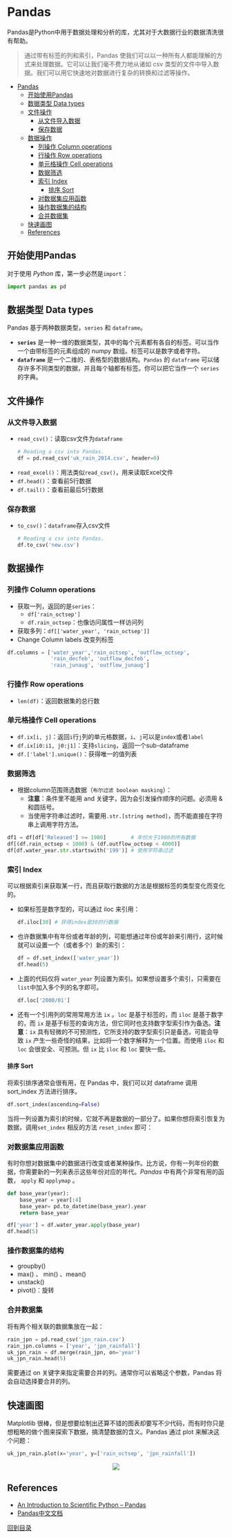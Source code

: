 # Pandas

Pandas是Python中用于数据处理和分析的库，尤其对于大数据行业的数据清洗很有帮助。
> 通过带有标签的列和索引，Pandas 使我们可以以一种所有人都能理解的方式来处理数据。它可以让我们毫不费力地从诸如 csv 类型的文件中导入数据。我们可以用它快速地对数据进行复杂的转换和过滤等操作。

<!-- TOC depthFrom:1 depthTo:6 withLinks:1 updateOnSave:1 orderedList:0 -->

- [Pandas](#pandas)
	- [开始使用Pandas](#开始使用pandas)
	- [数据类型 Data types](#数据类型-data-types)
	- [文件操作](#文件操作)
		- [从文件导入数据](#从文件导入数据)
		- [保存数据](#保存数据)
	- [数据操作](#数据操作)
		- [列操作 Column operations](#列操作-column-operations)
		- [行操作 Row operations](#行操作-row-operations)
		- [单元格操作 Cell operations](#单元格操作-cell-operations)
		- [数据筛选](#数据筛选)
		- [索引 Index](#索引-index)
			- [排序 Sort](#排序-sort)
		- [对数据集应用函数](#对数据集应用函数)
		- [操作数据集的结构](#操作数据集的结构)
		- [合并数据集](#合并数据集)
	- [快速画图](#快速画图)
	- [References](#references)

<!-- /TOC -->

## 开始使用Pandas
对于使用 _Python_ 库，第一步必然是`import`：
``` python
import pandas as pd
```

## 数据类型 Data types
Pandas 基于两种数据类型，`series` 和 `dataframe`。
* **`series`** 是一种一维的数据类型，其中的每个元素都有各自的标签。可以当作一个由带标签的元素组成的 numpy 数组。标签可以是数字或者字符。
* **`dataframe`** 是一个二维的、表格型的数据结构。`Pandas` 的 `dataframe` 可以储存许多不同类型的数据，并且每个轴都有标签。你可以把它当作一个 `series` 的字典。

## 文件操作
### 从文件导入数据
* `read_csv()`：读取csv文件为`dataframe`
  ``` python
  # Reading a csv into Pandas.
  df = pd.read_csv('uk_rain_2014.csv', header=0)
  ```
* `read_excel()`：用法类似`read_csv()`，用来读取Excel文件
* `df.head()`：查看前5行数据
* `df.tail()`：查看前最后5行数据

### 保存数据
* `to_csv()`：`dataframe`存入csv文件
  ``` python
  # Reading a csv into Pandas.
  df.to_csv('new.csv')
  ```

## 数据操作
### 列操作 Column operations
* 获取一列，返回的是`series`：
  * `df['rain_octsep']`
  * `df.rain_octsep`：也像访问属性一样访问列
* 获取多列：`df[['water_year', 'rain_octsep']]`
* Change Column labels 改变列标签
``` python
df.columns = ['water_year','rain_octsep', 'outflow_octsep',
              'rain_decfeb', 'outflow_decfeb',
              'rain_junaug', 'outflow_junaug']
```

### 行操作 Row operations
* `len(df)`：返回数据集的总行数

### 单元格操作 Cell operations
* `df.ix[i, j]`：返回`i`行`j`列的单元格数据，`i`、`j`可以是`index`或者`label`
* `df.ix[i0:i1, j0:j1]`：支持`slicing`，返回一个sub-dataframe
* `df.['label'].unique()`：获得唯一的值列表

### 数据筛选
* 根据column范围筛选数据（`布尔过滤 boolean masking`）：
  * **注意**：条件里不能用 and 关键字，因为会引发操作顺序的问题。必须用 & 和圆括号。
  * 当使用字符串过滤时，需要用`.str.[string method]`，而不能直接在字符串上调用字符方法。
``` python
df1 = df[df['Released'] >= 1980]        # 年份大于1980的所有数据
df[(df.rain_octsep < 1000) & (df.outflow_octsep < 4000)]
df[df.water_year.str.startswith('199')] # 使用字符串过滤
```

### 索引 Index
可以根据索引来获取某一行，而且获取行数据的方法是根据标签的类型变化而变化的。

* 如果标签是数字型的，可以通过 iloc 来引用：
  ``` python
  df.iloc[30] # 获得index是30的行数据
  ```
* 也许数据集中有年份或者年龄的列，可能想通过年份或年龄来引用行，这时候就可以设置一个（或者多个）新的索引：
  ``` python
  df = df.set_index(['water_year'])
  df.head(5)
  ```
* 上面的代码仅将 `water_year` 列设置为索引。如果想设置多个索引，只需要在`list`中加入多个列的名字即可。
  ``` python
  df.loc['2000/01']
  ```
* 还有一个引用列的常用常用方法 `ix` 。`loc` 是基于标签的，而 `iloc` 是基于数字的，而 `ix` 是基于标签的查询方法，但它同时也支持数字型索引作为备选。**注意**：`ix` 具有轻微的不可预测性，它所支持的数字型索引只是备选，可能会导致 `ix` 产生一些奇怪的结果，比如将一个数字解释为一个位置。而使用 `iloc` 和 `loc` 会很安全、可预测。但 `ix` 比 `iloc` 和 `loc` 要快一些。

#### 排序 Sort
将索引排序通常会很有用，在 Pandas 中，我们可以对 dataframe 调用 sort_index 方法进行排序。
``` python
df.sort_index(ascending=False)
```

当将一列设置为索引的时候，它就不再是数据的一部分了。如果你想将索引恢复为数据，调用`set_index` 相反的方法 `reset_index` 即可：

### 对数据集应用函数
有时你想对数据集中的数据进行改变或者某种操作。比方说，你有一列年份的数据，你需要新的一列来表示这些年份对应的年代。_Pandas_ 中有两个非常有用的函数， `apply` 和 `applymap` 。
``` python
def base_year(year):
    base_year = year[:4]
    base_year= pd.to_datetime(base_year).year
    return base_year

df['year'] = df.water_year.apply(base_year)
df.head(5)
```

### 操作数据集的结构
* groupby()
* max() 、 min() 、mean()
* unstack()
* pivot()：旋转

### 合并数据集
将有两个相关联的数据集放在一起：
``` python
rain_jpn = pd.read_csv('jpn_rain.csv')
rain_jpn.columns = ['year', 'jpn_rainfall']
uk_jpn_rain = df.merge(rain_jpn, on='year')
uk_jpn_rain.head(5)
```

需要通过 on 关键字来指定需要合并的列。通常你可以省略这个参数，Pandas 将会自动选择要合并的列。

## 快速画图
Matplotlib 很棒，但是想要绘制出还算不错的图表却要写不少代码，而有时你只是想粗略的做个图来探索下数据，搞清楚数据的含义。Pandas 通过 plot 来解决这个问题：
``` python
uk_jpn_rain.plot(x='year', y=['rain_octsep', 'jpn_rainfall'])
```
<p align="center">
<img src="https://liubj2016.github.io/Akuan/images/tu.png" />
</p>

## References
* [An Introduction to Scientific Python – Pandas](http://www.datadependence.com/2016/05/scientific-python-pandas/)
* [Pandas中文文档](https://www.pypandas.cn/)

[回到目录](#pandas)

